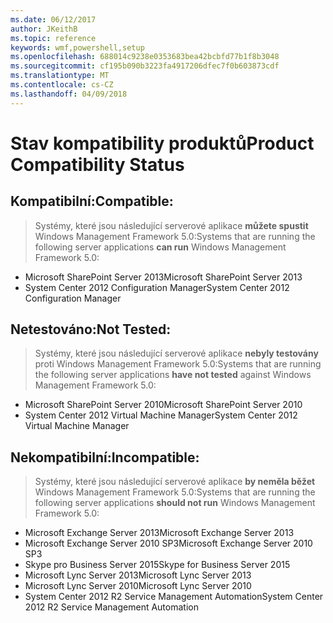 ```yaml
---
ms.date: 06/12/2017
author: JKeithB
ms.topic: reference
keywords: wmf,powershell,setup
ms.openlocfilehash: 688014c9238e0353683bea42bcbfd77b1f8b3048
ms.sourcegitcommit: cf195b090b3223fa4917206dfec7f0b603873cdf
ms.translationtype: MT
ms.contentlocale: cs-CZ
ms.lasthandoff: 04/09/2018
---
```

# <a name="product-compatibility-status"></a><span data-ttu-id="f41d7-102">Stav kompatibility produktů</span><span class="sxs-lookup"><span data-stu-id="f41d7-102">Product Compatibility Status</span></span>

## <a name="compatible"></a><span data-ttu-id="f41d7-103">Kompatibilní:</span><span class="sxs-lookup"><span data-stu-id="f41d7-103">Compatible:</span></span>
> <span data-ttu-id="f41d7-104">Systémy, které jsou následující serverové aplikace **můžete spustit** Windows Management Framework 5.0:</span><span class="sxs-lookup"><span data-stu-id="f41d7-104">Systems that are running the following server applications **can run** Windows Management Framework 5.0:</span></span>

- <span data-ttu-id="f41d7-105">Microsoft SharePoint Server 2013</span><span class="sxs-lookup"><span data-stu-id="f41d7-105">Microsoft SharePoint Server 2013</span></span>
- <span data-ttu-id="f41d7-106">System Center 2012 Configuration Manager</span><span class="sxs-lookup"><span data-stu-id="f41d7-106">System Center 2012 Configuration Manager</span></span>

## <a name="not-tested"></a><span data-ttu-id="f41d7-107">Netestováno:</span><span class="sxs-lookup"><span data-stu-id="f41d7-107">Not Tested:</span></span>
> <span data-ttu-id="f41d7-108">Systémy, které jsou následující serverové aplikace **nebyly testovány** proti Windows Management Framework 5.0:</span><span class="sxs-lookup"><span data-stu-id="f41d7-108">Systems that are running the following server applications **have not tested** against Windows Management Framework 5.0:</span></span>

- <span data-ttu-id="f41d7-109">Microsoft SharePoint Server 2010</span><span class="sxs-lookup"><span data-stu-id="f41d7-109">Microsoft SharePoint Server 2010</span></span>
- <span data-ttu-id="f41d7-110">System Center 2012 Virtual Machine Manager</span><span class="sxs-lookup"><span data-stu-id="f41d7-110">System Center 2012 Virtual Machine Manager</span></span>

## <a name="incompatible"></a><span data-ttu-id="f41d7-111">Nekompatibilní:</span><span class="sxs-lookup"><span data-stu-id="f41d7-111">Incompatible:</span></span>
> <span data-ttu-id="f41d7-112">Systémy, které jsou následující serverové aplikace **by neměla běžet** Windows Management Framework 5.0:</span><span class="sxs-lookup"><span data-stu-id="f41d7-112">Systems that are running the following server applications **should not run** Windows Management Framework 5.0:</span></span>

- <span data-ttu-id="f41d7-113">Microsoft Exchange Server 2013</span><span class="sxs-lookup"><span data-stu-id="f41d7-113">Microsoft Exchange Server 2013</span></span>
- <span data-ttu-id="f41d7-114">Microsoft Exchange Server 2010 SP3</span><span class="sxs-lookup"><span data-stu-id="f41d7-114">Microsoft Exchange Server 2010 SP3</span></span>
- <span data-ttu-id="f41d7-115">Skype pro Business Server 2015</span><span class="sxs-lookup"><span data-stu-id="f41d7-115">Skype for Business Server 2015</span></span>
- <span data-ttu-id="f41d7-116">Microsoft Lync Server 2013</span><span class="sxs-lookup"><span data-stu-id="f41d7-116">Microsoft Lync Server 2013</span></span>
- <span data-ttu-id="f41d7-117">Microsoft Lync Server 2010</span><span class="sxs-lookup"><span data-stu-id="f41d7-117">Microsoft Lync Server 2010</span></span>
- <span data-ttu-id="f41d7-118">System Center 2012 R2 Service Management Automation</span><span class="sxs-lookup"><span data-stu-id="f41d7-118">System Center 2012 R2 Service Management Automation</span></span>